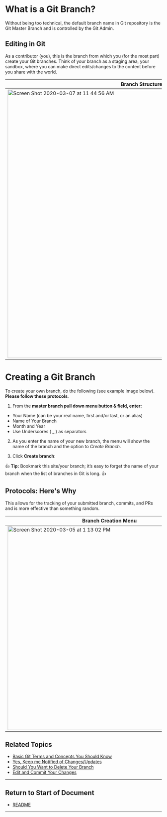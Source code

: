 # What is a Git Branch? 

Without being too technical, the default branch name in Git repository is the Git Master Branch and is controlled by the Git Admin.  

## Editing in Git

As a contributor (you), this is the branch from which you (for the most part) create your Git branches. Think of your branch as a staging area, your sandbox, where you can make direct edits/changes to the content before you share with the world. 

| Branch Structure |
| ------------- |
| <img width="862" alt="Screen Shot 2020-03-07 at 11 44 56 AM" src="https://user-images.githubusercontent.com/61890341/76151369-1b0eaa80-6069-11ea-99e1-ee8ba04589d1.png">  |

# Creating a Git Branch

To create your own branch, do the following (see example image below). **Please follow these protocols**.  

1. From the **master branch pull down menu button & field, enter:**

* Your Name (can be your real name, first and/or last, or an alias)
* Name of Your Branch 
* Month and Year
* Use Underscores ( _ )  as separators 

2. As you enter the name of your new branch, the menu will show the name of the branch and the option to _Create Branch_.

3. Click **Create branch**: 

:+1: **Tip:** Bookmark this site/your branch; it’s easy to forget the name of your branch when the list of branches in Git is long. :+1:

## Protocols: Here's Why

This allows for the tracking of your submitted branch, commits, and PRs and is more effective than something random. 

| Branch Creation Menu |
| ------------- |
| <img width="655" alt="Screen Shot 2020-03-05 at 1 13 02 PM" src="https://user-images.githubusercontent.com/61600802/76026153-115b3a80-5ee3-11ea-9e8f-a032eb477419.png">  |


## Related Topics

* [Basic Git Terms and Concepts You Should Know](z_1_concepts.md)
* [Yes, Keep  me Notified of Changes/Updates](z_2_yes-get-notifications.md)
* [Should You Want to Delete Your Branch](z_4_remove-your-branch.md)
* [Edit and Commit Your Changes](z_5_edit-and-commit-your-changes.md)


----------------------
## Return to Start of Document

* [README](README.md)
 
----------------------

